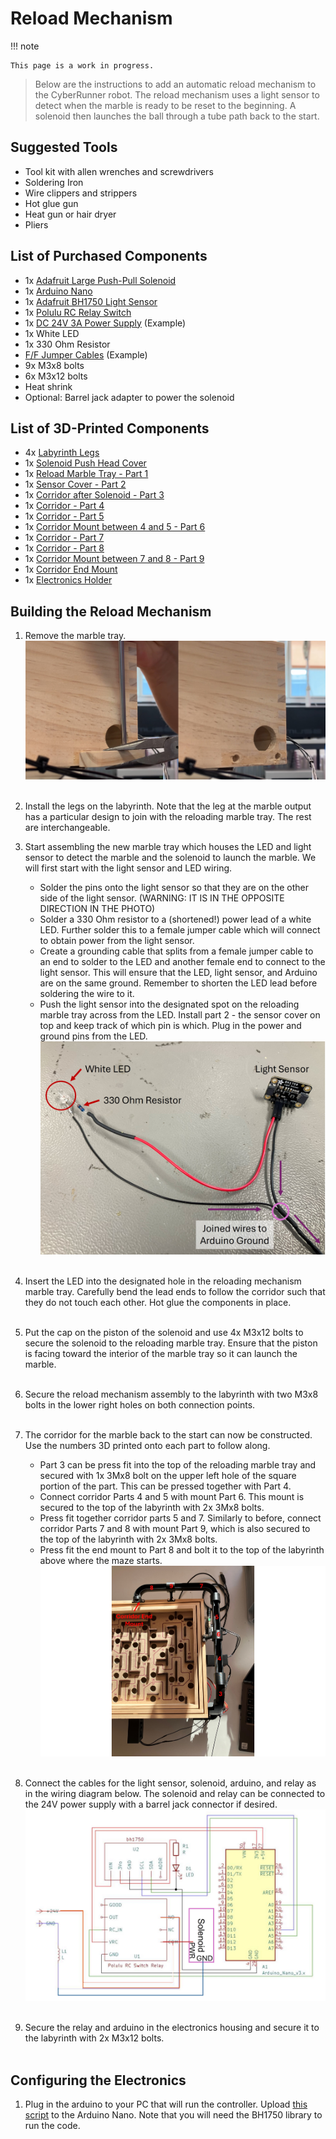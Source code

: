 Reload Mechanism
=====

!!! note

    This page is a work in progress.


> Below are the instructions to add an automatic reload mechanism to the CyberRunner robot. The reload mechanism uses a light sensor to detect when the marble is ready to be reset to the beginning. A solenoid then launches the ball through a tube path back to the start.

## Suggested Tools
* Tool kit with allen wrenches and screwdrivers
* Soldering Iron
* Wire clippers and strippers
* Hot glue gun
* Heat gun or hair dryer
* Pliers

## List of Purchased Components
* 1x <a href="https://www.adafruit.com/product/413" target="_blank">Adafruit Large Push-Pull Solenoid</a> 
* 1x <a href="https://store.arduino.cc/products/arduino-nano" target="_blank">Arduino Nano</a>
* 1x <a href="https://www.adafruit.com/product/4681" target="_blank"> Adafruit BH1750 Light Sensor</a>
* 1x <a href="https://www.pololu.com/product/2804" target="_blank">Polulu RC Relay Switch</a>
* 1x <a href="https://www.galaxus.ch/en/s14/product/lumina-swiss-power-supply-dc24v-3a-lighting-accessories-21674974?utm_campaign=organicshopping&utm_source=google&utm_medium=organic&utm_content=7298552&supplier=7298552" target="_blank">DC 24V 3A Power Supply</a> (Example)
* 1x White LED
* 1x 330 Ohm Resistor
* <a href="https://www.adafruit.com/product/793" target="_blank">F/F Jumper Cables</a> (Example)
* 9x M3x8 bolts 
* 6x M3x12 bolts
* Heat shrink
* Optional: Barrel jack adapter to power the solenoid

## List of 3D-Printed Components
* 4x <a href="https://github.com/ckoethz/cyberrunner_docs_md/blob/main/assets/reload/reload_leg.step" target="_blank">Labyrinth Legs</a> 
* 1x <a href="https://github.com/ckoethz/cyberrunner_docs_md/blob/main/assets/reload/reload_solenoid_push_head.step" target="_blank">Solenoid Push Head Cover</a>
* 1x <a href="https://github.com/ckoethz/cyberrunner_docs_md/blob/main/assets/reload/solenoid_sensor_mount.step" target="_blank">Reload Marble Tray - Part 1</a> 
* 1x <a href="https://github.com/ckoethz/cyberrunner_docs_md/blob/main/assets/reload/reload_sensor_cover_2.step" target="_blank">Sensor Cover - Part 2</a> 
* 1x <a href="https://github.com/ckoethz/cyberrunner_docs_md/blob/main/assets/reload/reload_corridor_3.step" target="_blank">Corridor after Solenoid - Part 3</a> 
* 1x <a href="https://github.com/ckoethz/cyberrunner_docs_md/blob/main/assets/reload/reload_corridor_4.step" target="_blank">Corridor - Part 4</a> 
* 1x <a href="https://github.com/ckoethz/cyberrunner_docs_md/blob/main/assets/reload/reload_corridor_5.step" target="_blank">Corridor - Part 5</a> 
* 1x <a href="https://github.com/ckoethz/cyberrunner_docs_md/blob/main/assets/reload/reload_4_5_mount_6.step" target="_blank">Corridor Mount between 4 and 5 - Part 6</a> 
* 1x <a href="https://github.com/ckoethz/cyberrunner_docs_md/blob/main/assets/reload/reload_corridor_7.step" target="_blank">Corridor - Part 7</a> 
* 1x <a href="https://github.com/ckoethz/cyberrunner_docs_md/blob/main/assets/reload/reload_corridor_8.step" target="_blank">Corridor - Part 8</a> 
* 1x <a href="https://github.com/ckoethz/cyberrunner_docs_md/blob/main/assets/reload/reload_7_8_mount_9.step" target="_blank">Corridor Mount between 7 and 8 - Part 9</a> 
* 1x <a href="https://github.com/ckoethz/cyberrunner_docs_md/blob/main/assets/reload/reload_end_holder.step" target="_blank">Corridor End Mount</a> 
* 1x <a href="https://github.com/ckoethz/cyberrunner_docs_md/blob/main/assets/reload/reload_electronics_mount.step" target="_blank">Electronics Holder</a> 

## Building the Reload Mechanism

1. Remove the marble tray. 
![marble_tray](img/marble_tray_removal.jpg)
<br><br>

2. Install the legs on the labyrinth. Note that the leg at the marble output has a particular design to join with the reloading marble tray. The rest are interchangeable.

3. Start assembling the new marble tray which houses the LED and light sensor to detect the marble and the solenoid to launch the marble. We will first start with the light sensor and LED wiring. 
    - Solder the pins onto the light sensor so that they are on the other side of the light sensor. (WARNING: IT IS IN THE OPPOSITE DIRECTION IN THE PHOTO)
    - Solder a 330 Ohm resistor to a (shortened!) power lead of a white LED. Further solder this to a female jumper cable which will connect to obtain power from the light sensor.
    - Create a grounding cable that splits from a female jumper cable to an end to solder to the LED and another female end to connect to the light sensor. This will ensure that the LED, light sensor, and Arduino are on the same ground. Remember to shorten the LED lead before soldering the wire to it.
    - Push the light sensor into the designated spot on the reloading marble tray across from the LED. Install part 2 - the sensor cover on top and keep track of which pin is which. Plug in the power and ground pins from the LED.
![light_sensor](img/reload_light_and_sensor_assembly.jpg)
<br><br>

4. Insert the LED into the designated hole in the reloading mechanism marble tray. Carefully bend the lead ends to follow the corridor such that they do not touch each other. Hot glue the components in place.<!-- ![knobs](img/marble_tray_removal.jpg) -->
<br><br>

5. Put the cap on the piston of the solenoid and use 4x M3x12 bolts to secure the solenoid to the reloading marble tray. Ensure that the piston is facing toward the interior of the marble tray so it can launch the marble.<!-- ![knobs](img/marble_tray_removal.jpg) -->
<br><br>

6. Secure the reload mechanism assembly to the labyrinth with two M3x8 bolts in the lower right holes on both connection points. <!-- ![knobs](img/marble_tray_removal.jpg) -->
<br><br>

7. The corridor for the marble back to the start can now be constructed.  Use the numbers 3D printed onto each part to follow along.
    - Part 3 can be press fit into the top of the reloading marble tray and secured with 1x 3Mx8 bolt on the upper left hole of the square portion of the part. This can be pressed together with Part 4. 
    - Connect corridor Parts 4 and 5 with mount Part 6. This mount is secured to the top of the labyrinth with 2x 3Mx8 bolts. 
    - Press fit together corridor parts 5 and 7. Similarly to before, connect corridor Parts 7 and 8 with mount Part 9, which is also secured to the top of the labyrinth with 2x 3Mx8 bolts. 
    - Press fit the end mount to Part 8 and bolt it to the top of the labyrinth above where the maze starts. 
![reload_corridor](img/reload_corridor_numbered.jpg)
<br><br>

8. Connect the cables for the light sensor, solenoid, arduino, and relay as in the wiring diagram below. The solenoid and relay can be connected to the 24V power supply with a barrel jack connector if desired.
![reload_wiring](img/reload_wiring.jpg)
<br><br>

9. Secure the relay and arduino in the electronics housing and secure it to the labyrinth with 2x M3x12 bolts.
<br><br>

## Configuring the Electronics

1. Plug in the arduino to your PC that will run the controller. Upload <a href="https://github.com/ckoethz/cyberrunner_docs_md/blob/main/assets/reload/arduino/main_high_low.ino" target="_blank">this script</a> to the Arduino Nano. Note that you will need the BH1750 library to run the code.
